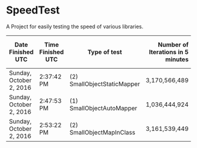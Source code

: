 # SpeedTest
A Project for easily testing the speed of various libraries.

|Date Finished UTC | Time Finished UTC | Type of test | Number of Iterations in 5 minutes | Average time for operation in ms |
|------------------|-------------------|--------------|----------------------------------:|---------------------------------:|
|Sunday, October 2, 2016|2:37:42 PM|(2) SmallObjectStaticMapper|3,170,566,489|0.00009|
|Sunday, October 2, 2016|2:47:53 PM|(1) SmallObjectAutoMapper|1,036,444,924|0.00029|
|Sunday, October 2, 2016|2:53:22 PM|(2) SmallObjectMapInClass|3,161,539,449|0.00009|
